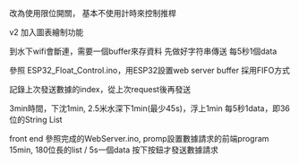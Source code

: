 改為使用限位開關，
基本不使用計時來控制推桿



v2
加入圖表繪制功能


到水下wifi會斷連，需要一個buffer來存資料
先做好字符串傳送
每5秒1個data

參照 ESP32_Float_Control.ino，用ESP32設置web server
buffer 採用FIFO方式

記錄上次發送數據的index，從上次request後再發送

3min時間，下沈1min, 2.5米水深下1min(最少45s)，浮上1min
每5秒1data，即36位的String List


front end
參照完成的WebServer.ino, promp設置數據請求的前端program
15min, 180位長的list / 5s一個data
按下按鈕才發送數據請求
